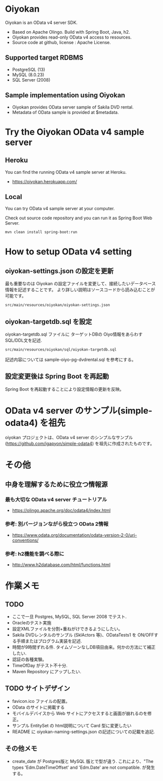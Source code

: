 # Oiyokan

Oiyokan is an OData v4 server SDK.

- Based on Apache Olingo. Build with Spring Boot, Java, h2.
- Oiyokan provides read-only OData v4 access to resources.
- Source code at github, license : Apache License.

## Supported target RDBMS

- PostgreSQL (13)
- MySQL (8.0.23)
- SQL Server (2008)

## Sample implementation using Oiyokan

- Oiyokan provides OData server sample of Sakila DVD rental.
- Metadata of OData sample is provided at $metadata.

# Try the Oiyokan OData v4 sample server

## Heroku

You can find the running OData v4 sample server at Heroku.

- https://oiyokan.herokuapp.com/

## Local

You can try OData v4 sample server at your computer.

Check out source code repository and you can run it as Spring Boot Web Server.

```sh
mvn clean install spring-boot:run
```

# How to setup OData v4 setting

## oiyokan-settings.json の設定を更新

最も重要なのは Oiyokan の設定ファイルを変更して、接続したいデータベース情報を記述することです。
より詳しい説明はソースコードから読み込むことが可能です。

```sh
src/main/resources/oiyokan/oiyokan-settings.json
```

## oiyokan-targetdb.sql を設定

oiyokan-targetdb.sql ファイルに ターゲットDBの Oiyo情報をあらわす SQL/DDL文を記述.

```sh
src/main/resources/oiyokan/sql/oiyokan-targetdb.sql
```

記述内容については sample-oiyo-pg-dvdrental.sql を参考にする。

## 設定変更後は Spring Boot を再起動

Spring Boot を再起動することにより設定情報の更新を反映。

# OData v4 server のサンプル(simple-odata4) を祖先

oiyokan プロジェクトは、OData v4 server のシンプルなサンプル(https://github.com/igapyon/simple-odata4) を祖先に作成されたものです。

# その他

## 中身を理解するために役立つ情報源

### 最も大切な OData v4 server チュートリアル

- https://olingo.apache.org/doc/odata4/index.html

### 参考: 別バージョンながら役立つ OData 2情報

- https://www.odata.org/documentation/odata-version-2-0/uri-conventions/

### 参考: h2機能を調べる際に

- http://www.h2database.com/html/functions.html

# 作業メモ

## TODO

- ここで一旦 Postgres, MySQL, SQL Server 2008 でテスト.
- Oracleのテスト実施
- 設定XMLファイルを分割+重ねがけできるようにしたい。
- Sakila DVDレンタルのサンプル (SklActors 等)、ODataTests1 を ON/OFFする手順またはプログラム実装を記述.
- 時間が9時間ずれる件. タイムゾーンなしDB項目由来。何かの方法にて補正したい.
- 認証の各種実験。
- TimeOfDay がテスト不十分.
- Maven Repository にアップしたい.

## TODO サイトデザイン

- favicon.ico ファイルの配置。
- OData のサイトに掲載する
- モバイルデバイスから Web サイトにアクセスすると画面が崩れるのを修正。
- サンプル EntitySet の html説明について Card 型に変更したい
- README に oiyokan-naming-settings.json の記述についての記載を追記.

## その他メモ

- create_date が Postgres版と MySQL 版とで型が違う.
    これにより、"The types 'Edm.DateTimeOffset' and 'Edm.Date' are not compatible. が発生する。

